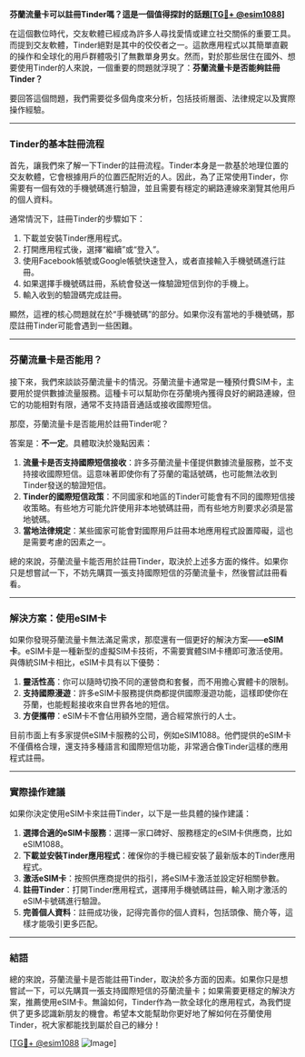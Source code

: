 **芬蘭流量卡可以註冊Tinder嗎？這是一個值得探討的話題[[TG💪+ @esim1088](https://t.me/s/esim1088)]**

在這個數位時代，交友軟體已經成為許多人尋找愛情或建立社交關係的重要工具。而提到交友軟體，Tinder絕對是其中的佼佼者之一。這款應用程式以其簡單直觀的操作和全球化的用戶群體吸引了無數單身男女。然而，對於那些居住在國外、想要使用Tinder的人來說，一個重要的問題就浮現了：**芬蘭流量卡是否能夠註冊Tinder？**

要回答這個問題，我們需要從多個角度來分析，包括技術層面、法律規定以及實際操作經驗。

---

### **Tinder的基本註冊流程**

首先，讓我們來了解一下Tinder的註冊流程。Tinder本身是一款基於地理位置的交友軟體，它會根據用戶的位置匹配附近的人。因此，為了正常使用Tinder，你需要有一個有效的手機號碼進行驗證，並且需要有穩定的網路連線來瀏覽其他用戶的個人資料。

通常情況下，註冊Tinder的步驟如下：
1. 下載並安裝Tinder應用程式。
2. 打開應用程式後，選擇“繼續”或“登入”。
3. 使用Facebook帳號或Google帳號快速登入，或者直接輸入手機號碼進行註冊。
4. 如果選擇手機號碼註冊，系統會發送一條驗證短信到你的手機上。
5. 輸入收到的驗證碼完成註冊。

顯然，這裡的核心問題就在於“手機號碼”的部分。如果你沒有當地的手機號碼，那麼註冊Tinder可能會遇到一些困難。

---

### **芬蘭流量卡是否能用？**

接下來，我們來談談芬蘭流量卡的情況。芬蘭流量卡通常是一種預付費SIM卡，主要用於提供數據流量服務。這種卡可以幫助你在芬蘭境內獲得良好的網路連線，但它的功能相對有限，通常不支持語音通話或接收國際短信。

那麼，芬蘭流量卡是否能用於註冊Tinder呢？

答案是：**不一定**。具體取決於幾點因素：
1. **流量卡是否支持國際短信接收**：許多芬蘭流量卡僅提供數據流量服務，並不支持接收國際短信。這意味著即使你有了芬蘭的電話號碼，也可能無法收到Tinder發送的驗證短信。
2. **Tinder的國際短信政策**：不同國家和地區的Tinder可能會有不同的國際短信接收策略。有些地方可能允許使用非本地號碼註冊，而有些地方則要求必須是當地號碼。
3. **當地法律規定**：某些國家可能會對國際用戶註冊本地應用程式設置障礙，這也是需要考慮的因素之一。

總的來說，芬蘭流量卡能否用於註冊Tinder，取決於上述多方面的條件。如果你只是想嘗試一下，不妨先購買一張支持國際短信的芬蘭流量卡，然後嘗試註冊看看。

---

### **解決方案：使用eSIM卡**

如果你發現芬蘭流量卡無法滿足需求，那麼還有一個更好的解決方案——**eSIM卡**。eSIM卡是一種新型的虛擬SIM卡技術，不需要實體SIM卡槽即可激活使用。與傳統SIM卡相比，eSIM卡具有以下優勢：

1. **靈活性高**：你可以隨時切換不同的運營商和套餐，而不用擔心實體卡的限制。
2. **支持國際漫遊**：許多eSIM卡服務提供商都提供國際漫遊功能，這樣即使你在芬蘭，也能輕鬆接收來自世界各地的短信。
3. **方便攜帶**：eSIM卡不會佔用額外空間，適合經常旅行的人士。

目前市面上有多家提供eSIM卡服務的公司，例如eSIM1088。他們提供的eSIM卡不僅價格合理，還支持多種語言和國際短信功能，非常適合像Tinder這樣的應用程式註冊。

---

### **實際操作建議**

如果你決定使用eSIM卡來註冊Tinder，以下是一些具體的操作建議：
1. **選擇合適的eSIM卡服務**：選擇一家口碑好、服務穩定的eSIM卡供應商，比如eSIM1088。
2. **下載並安裝Tinder應用程式**：確保你的手機已經安裝了最新版本的Tinder應用程式。
3. **激活eSIM卡**：按照供應商提供的指引，將eSIM卡激活並設定好相關參數。
4. **註冊Tinder**：打開Tinder應用程式，選擇用手機號碼註冊，輸入剛才激活的eSIM卡號碼進行驗證。
5. **完善個人資料**：註冊成功後，記得完善你的個人資料，包括頭像、簡介等，這樣才能吸引更多匹配。

---

### **結語**

總的來說，芬蘭流量卡是否能註冊Tinder，取決於多方面的因素。如果你只是想嘗試一下，可以先購買一張支持國際短信的芬蘭流量卡；如果需要更穩定的解決方案，推薦使用eSIM卡。無論如何，Tinder作為一款全球化的應用程式，為我們提供了更多認識新朋友的機會。希望本文能幫助你更好地了解如何在芬蘭使用Tinder，祝大家都能找到屬於自己的緣分！

[[TG💪+ @esim1088](https://t.me/s/esim1088) ![Image](https://i.postimg.cc/4NQfJmqS/Snipaste-2025-05-13-00-14-12.png)]